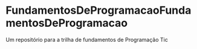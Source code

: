 # FundamentosDeProgramacaoFundamentosDeProgramacao
Um repositório para a trilha de fundamentos de Programação Tic

